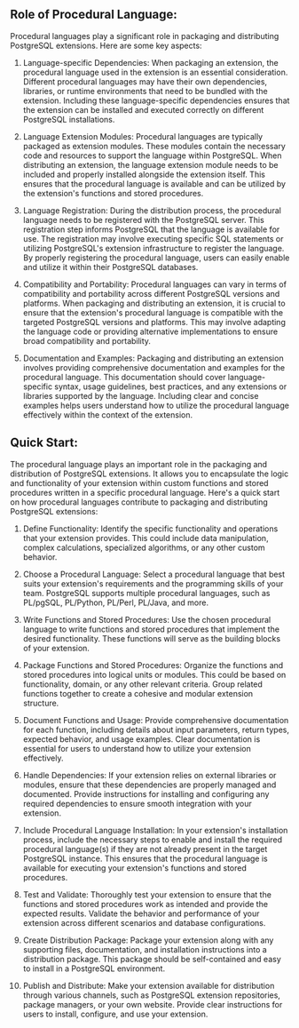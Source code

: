## Role of Procedural Language:
Procedural languages play a significant role in packaging and distributing PostgreSQL extensions. Here are some key aspects:

1.  Language-specific Dependencies: When packaging an extension, the procedural language used in the extension is an essential consideration. Different procedural languages may have their own dependencies, libraries, or runtime environments that need to be bundled with the extension. Including these language-specific dependencies ensures that the extension can be installed and executed correctly on different PostgreSQL installations.
    
2.  Language Extension Modules: Procedural languages are typically packaged as extension modules. These modules contain the necessary code and resources to support the language within PostgreSQL. When distributing an extension, the language extension module needs to be included and properly installed alongside the extension itself. This ensures that the procedural language is available and can be utilized by the extension's functions and stored procedures.
    
3.  Language Registration: During the distribution process, the procedural language needs to be registered with the PostgreSQL server. This registration step informs PostgreSQL that the language is available for use. The registration may involve executing specific SQL statements or utilizing PostgreSQL's extension infrastructure to register the language. By properly registering the procedural language, users can easily enable and utilize it within their PostgreSQL databases.
    
4.  Compatibility and Portability: Procedural languages can vary in terms of compatibility and portability across different PostgreSQL versions and platforms. When packaging and distributing an extension, it is crucial to ensure that the extension's procedural language is compatible with the targeted PostgreSQL versions and platforms. This may involve adapting the language code or providing alternative implementations to ensure broad compatibility and portability.
    
5.  Documentation and Examples: Packaging and distributing an extension involves providing comprehensive documentation and examples for the procedural language. This documentation should cover language-specific syntax, usage guidelines, best practices, and any extensions or libraries supported by the language. Including clear and concise examples helps users understand how to utilize the procedural language effectively within the context of the extension.
 
## Quick Start: 
The procedural language plays an important role in the packaging and distribution of PostgreSQL extensions. It allows you to encapsulate the logic and functionality of your extension within custom functions and stored procedures written in a specific procedural language. Here's a quick start on how procedural languages contribute to packaging and distributing PostgreSQL extensions:

1.  Define Functionality: Identify the specific functionality and operations that your extension provides. This could include data manipulation, complex calculations, specialized algorithms, or any other custom behavior.
    
2.  Choose a Procedural Language: Select a procedural language that best suits your extension's requirements and the programming skills of your team. PostgreSQL supports multiple procedural languages, such as PL/pgSQL, PL/Python, PL/Perl, PL/Java, and more.
    
3.  Write Functions and Stored Procedures: Use the chosen procedural language to write functions and stored procedures that implement the desired functionality. These functions will serve as the building blocks of your extension.
    
4.  Package Functions and Stored Procedures: Organize the functions and stored procedures into logical units or modules. This could be based on functionality, domain, or any other relevant criteria. Group related functions together to create a cohesive and modular extension structure.
    
5.  Document Functions and Usage: Provide comprehensive documentation for each function, including details about input parameters, return types, expected behavior, and usage examples. Clear documentation is essential for users to understand how to utilize your extension effectively. 
    
6.  Handle Dependencies: If your extension relies on external libraries or modules, ensure that these dependencies are properly managed and documented. Provide instructions for installing and configuring any required dependencies to ensure smooth integration with your extension.
    
7.  Include Procedural Language Installation: In your extension's installation process, include the necessary steps to enable and install the required procedural language(s) if they are not already present in the target PostgreSQL instance. This ensures that the procedural language is available for executing your extension's functions and stored procedures.
    
8.  Test and Validate: Thoroughly test your extension to ensure that the functions and stored procedures work as intended and provide the expected results. Validate the behavior and performance of your extension across different scenarios and database configurations.
    
9.  Create Distribution Package: Package your extension along with any supporting files, documentation, and installation instructions into a distribution package. This package should be self-contained and easy to install in a PostgreSQL environment.
    
10.  Publish and Distribute: Make your extension available for distribution through various channels, such as PostgreSQL extension repositories, package managers, or your own website. Provide clear instructions for users to install, configure, and use your extension.
    
